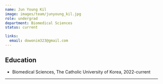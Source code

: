 ```yaml
---
name: Jun Young Kil
image: images/team/junyoung_kil.jpg
role: undergrad
department: Biomedical Sciences
status: current

links:
  email: dowonim323@gmail.com
---
```


## **Education**
* Biomedical Sciences, The Catholic University of Korea, 2022-current

---


